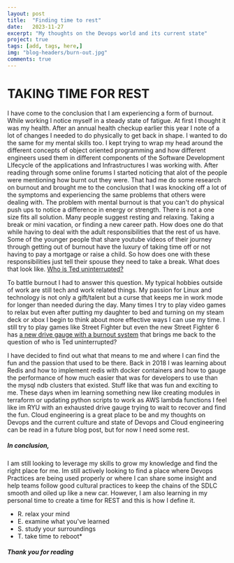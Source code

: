 ```yaml
---
layout: post
title:  "Finding time to rest"
date:   2023-11-27
excerpt: "My thoughts on the Devops world and its current state"
project: true
tags: [add, tags, here,]
img: "blog-headers/burn-out.jpg"
comments: true
---
```


# TAKING TIME FOR REST
I have come to the conclusion that I am experiencing a form of burnout. While working I notice myself in a steady state of fatigue. At first I thought it was my health. After an annual health checkup earlier this year I note of a lot of changes I needed to do physically to get back in shape. I wanted to do the same for my mental skills too. I kept trying to wrap my head around the different concepts of object oriented programming and how different engineers used them in different components of the Software Development LIfecycle of the applications and Infrastructures I was working with. After reading through some online forums I started noticing that alot of the people were mentioning how burnt out they were. That had me do some research on burnout and brought me to the conclusion that I was knocking off a lot of the symptoms and experiencing the same problems that others were dealing with. The problem with mental burnout is that you can't do physical push ups to notice a difference in energy or strength. There is not a one size fits all solution. Many people suggest resting and relaxing. Taking a break or mini vacation, or finding a new career path. How does one do that while having to deal with the adult responsibilities that the rest of us have. Some of the younger people that share youtube videos of their journey through getting out of burnout have the luxury of taking time off or not having to pay a mortgage or raise a child. So how does one with these responsibilities just tell their spouse they need to take a break. What does that look like. [Who is Ted uninterrupted?](https://www.instagram.com/reel/CznIGHuMbYd/?utm_source=ig_web_copy_link)

To battle burnout I had to answer this question. My typical hobbies outside of work are still tech and work related things. My passion for Linux and technology is not only a gift/talent but a curse that keeps me in work mode for longer than needed during the day. Many times I try to play video games to relax but even after putting my daughter to bed and turning on my steam deck or xbox I begin to think about more effective ways I can use my time. I still try to play games like Street Fighter but even the new Street Fighter 6 has [a new drive gauge with a burnout system](https://www.youtube.com/watch?v=Alm87v5jYoU) that brings me back to the question of who is Ted uninterrupted?


I have decided to find out what that means to me and where I can find the fun and the passion that used to be there. Back in 2018 I was learning about Redis and how to implement redis with docker containers and how to gauge the performance of how much easier that was for
developers to use than the mysql ndb clusters that existed. Stuff like that was fun and exciting to me. These days when im learning something new like creating modules in terraform or updating python scripts to work as AWS lambda functions I feel like im RYU with an exhausted drive gauge trying to wait to recover and find the fun. Cloud engineering is a great place to be and my thoughts on Devops and the current culture and state of Devops and Cloud engineering can be read in a future blog post, but for now I need some rest.

##### In conclusion,
I am still looking to leverage my skills to grow my knowledge and find the right place for me. Im still actively looking to find a place where Devops Practices are being used properly or where I can share some insight and help teams follow good cultural practices to keep the chains of the SDLC smooth and oiled up like a new car. However, I am also learning in my personal time to create a time for REST and this is how I define it.

* R. relax your mind
* E. examine what you've learned
* S. study your surroundings
* T. take time to reboot*


##### Thank you for reading

